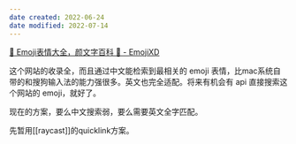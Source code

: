 ```yaml
---
date created: 2022-06-24
date modified: 2022-07-14
---
```


[🤣 Emoji表情大全，颜文字百科 💌 - EmojiXD](https://emojixd.com/)

这个网站的收录全，而且通过中文能检索到最相关的 emoji 表情，比mac系统自带的和搜狗输入法的能力强很多。英文也完全适配。将来有机会有 api 直接搜索这个网站的 emoji，就好了。

现在的方案，要么中文搜索弱，要么需要英文全字匹配。

先暂用[[raycast]]的quicklink方案。
